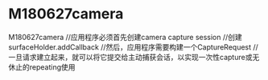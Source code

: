 # M180627camera
M180627camera
   //应用程序必须首先创建camera capture session
    //创建 surfaceHolder.addCallback 
    //然后，应用程序需要构建一个CaptureRequest
    //一旦请求建立起来，就可以将它提交给主动捕获会话，以实现一次性capture或无休止的repeating使用
